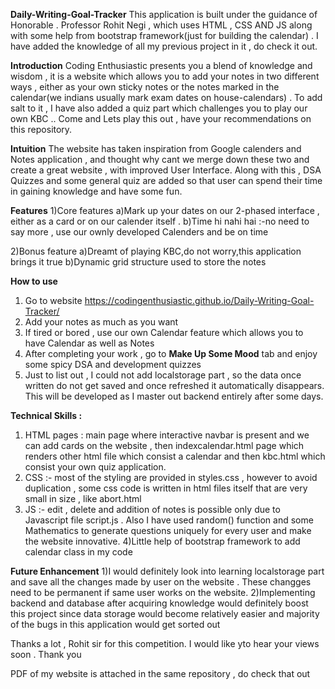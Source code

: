 **Daily-Writing-Goal-Tracker**
This application is built under the guidance of Honorable . Professor Rohit Negi , which uses HTML , CSS AND JS along with some help from bootstrap framework(just for building the calendar) . I have added the knowledge of all my previous project in it , do check it out.

**Introduction**
Coding Enthusiastic presents you a blend of knowledge and wisdom , it is a website which allows you to add your notes in two different ways , either as your own sticky notes or the notes marked in the calendar(we indians usually mark exam dates on house-calendars) . To add salt to it , I have also added a quiz part which challenges you to play our own KBC .. Come and Lets play this out , have your recommendations on this repository.

**Intuition**
The website has taken inspiration from Google calenders and Notes application , and thought why cant we merge down these two and create a great website , with improved User Interface. Along with this , DSA Quizzes and some general quiz are added so that user can spend their time in gaining knowledge and have some fun.

**Features**
1)Core features
a)Mark up your dates on our 2-phased interface , either as a card or on our calender itself .
b)Time hi nahi hai :-no need to say more , use our ownly developed Calenders and be on time

2)Bonus feature
a)Dreamt of playing KBC,do not worry,this application brings it true
b)Dynamic grid structure used to store the notes

**How to use**
1) Go to website https://codingenthusiastic.github.io/Daily-Writing-Goal-Tracker/
2) Add your notes as much as you want
3) If tired or bored , use our own Calendar feature which allows you to have Calendar as well as Notes
4) After completing your work , go to **Make Up Some Mood** tab and enjoy some spicy DSA and development quizzes
5) Just to list out , I could not add localstorage part , so the data once written do not get saved and once refreshed it automatically disappears. This will be developed as I master out backend entirely after some days.

**Technical Skills :**
1) HTML pages : main page where interactive navbar is present and we can add cards on the website , then indexcalendar.html page which renders other html file which consist a calendar and then kbc.html which consist your own quiz application.
2) CSS :- most of the styling are provided in styles.css , however to avoid duplication , some css code is written in html files itself that are very small in size , like abort.html
3) JS :- edit , delete and addition of notes is possible only due to Javascript file script.js . Also I have used random() function and some Mathematics to generate questions uniquely for every user and make the website innovative.
4)Little help of bootstrap framework to add calendar class in my code

**Future Enhancement**
1)I would definitely look into learning localstorage part and save all the changes made by user on the website . These changges need to be permanent if same user works on the website.
2)Implementing backend and database after acquiring knowledge would definitely boost this project since data storage would become relatively easier and majority of the bugs in this application would get sorted out 


Thanks a lot , Rohit sir for this competition. I would like yto hear your views soon . Thank you

PDF of my website is attached in the same repository , do check that out
